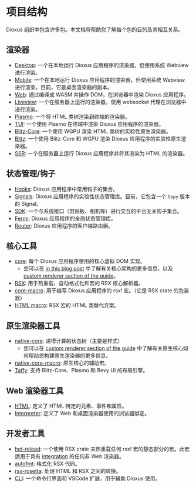 # 项目结构

Dioxus 组织中包含许多包。本文档将帮助您了解每个包的目的及其相互关系。

## 渲染器

- [Desktop](https://github.com/DioxusLabs/dioxus/tree/main/packages/desktop):  一个在本地运行 Dioxus 应用程序的渲染器，但使用系统 Webview 进行渲染。
- [Mobile](https://github.com/DioxusLabs/dioxus/tree/main/packages/mobile):  一个在本地运行 Dioxus 应用程序的渲染器，但使用系统 Webview 进行渲染。目前，它是桌面渲染器的副本。
- [Web](https://github.com/DioxusLabs/dioxus/tree/main/packages/Web): 通过编译成 WASM 并操作 DOM，在浏览器中渲染 Dioxus 应用程序。
- [Liveview](https://github.com/DioxusLabs/dioxus/tree/main/packages/liveview):  一个在服务器上运行的渲染器，使用 websocket 代理在浏览器中进行渲染。
- [Plasmo](https://github.com/DioxusLabs/blitz/tree/master/packages/plasmo):  一个将 HTML 类树渲染到终端的渲染器。
- [TUI](https://github.com/DioxusLabs/blitz/tree/master/packages/dioxus-tui): 一个使用 Plasmo 在终端中渲染 Dioxus 应用程序的渲染器。
- [Blitz-Core](https://github.com/DioxusLabs/blitz/tree/master/packages/blitz-core):  一个使用 WGPU 渲染 HTML 类树的实验性原生渲染器。
- [Blitz](https://github.com/DioxusLabs/blitz):  一个使用 Blitz-Core 和 WGPU 渲染 Dioxus 应用程序的实验性原生渲染器。
- [SSR](https://github.com/DioxusLabs/dioxus/tree/main/packages/ssr):  一个在服务器上运行 Dioxus 应用程序并将其渲染为 HTML 的渲染器。

## 状态管理/钩子

- [Hooks](https://github.com/DioxusLabs/dioxus/tree/main/packages/hooks): Dioxus 应用程序中常用钩子的集合。
- [Signals](https://github.com/DioxusLabs/dioxus/tree/main/packages/signals):  Dioxus 应用程序的实验性状态管理库。目前，它包含一个 `Copy` 版本的 Signal。
- [SDK](https://github.com/DioxusLabs/sdk):  一个与系统接口（剪贴板、相机等）进行交互的平台无关钩子集合。
- [Fermi](https://github.com/DioxusLabs/dioxus/tree/main/packages/fermi):  Dioxus 应用程序的全局状态管理库。
- [Router](https://github.com/DioxusLabs/dioxus/tree/main/packages/router):  Dioxus 应用程序的客户端路由器。

## 核心工具

- [core](https://github.com/DioxusLabs/dioxus/tree/main/packages/core): 每个 Dioxus 应用程序使用的核心虚拟 DOM 实现。
  - 您可以在 [in this blog post](https://dioxuslabs.com/blog/templates-diffing/) 中了解有关核心架构的更多信息，以及 [custom renderer section of the guide](../custom_renderer/index.md)。
- [RSX](https://github.com/DioxusLabs/dioxus/tree/main/packages/RSX): 用于热重载、自动格式化和宏的 RSX 核心解析器。
- [core-macro](https://github.com/DioxusLabs/dioxus/tree/main/packages/core-macro): 用于编写 Dioxus 应用程序的 rsx! 宏。（它是 RSX crate 的包装器）
- [HTML macro](https://github.com/DioxusLabs/dioxus-html-macro):  RSX 宏的 HTML 类替代方案。

## 原生渲染器工具

- [native-core](https://github.com/DioxusLabs/blitz/tree/main/packages/native-core): 递增计算的状态树（主要是样式）
  - 您可以在 [custom renderer section of the guide](../custom_renderer/index.html#native-core) 中了解有关原生核心如何帮助您构建原生渲染器的更多信息。
- [native-core-macro](https://github.com/DioxusLabs/blitz/tree/main/packages/native-core-macro):  原生核心的辅助宏。
- [Taffy](https://github.com/DioxusLabs/taffy): 支持 Blitz-Core、Plasmo 和 Bevy UI 的布局引擎。

## Web 渲染器工具

- [HTML](https://github.com/DioxusLabs/dioxus/tree/main/packages/html):  定义了 HTML 特定的元素、事件和属性。
- [Interpreter](https://github.com/DioxusLabs/dioxus/tree/main/packages/interpreter):  定义了 Web 和桌面渲染器使用的浏览器绑定。

## 开发者工具

- [hot-reload](https://github.com/DioxusLabs/dioxus/tree/main/packages/hot-reload):  一个使用 RSX crate 来热重载任何 rsx! 宏的静态部分的宏。此宏适用于具有 [integration](https://crates.io/crates/dioxus-hot-reload) 的任何非 Web 渲染器。
- [autofmt](https://github.com/DioxusLabs/dioxus/tree/main/packages/autofmt):  格式化 RSX 代码。
- [rsx-rosetta](https://github.com/DioxusLabs/dioxus/tree/main/packages/RSX-rosetta):  处理 HTML 和 RSX 之间的转换。
- [CLI](https://github.com/DioxusLabs/dioxus/tree/main/packages/cli):  一个命令行界面和 VSCode 扩展，用于辅助 Dioxus 使用。